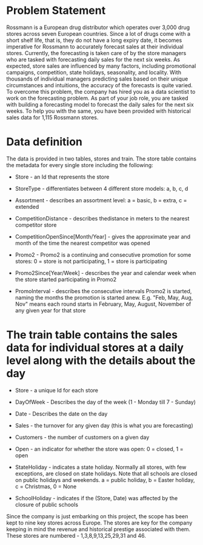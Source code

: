 # Problem Statement
Rossmann is a European drug distributor which operates over 3,000 drug stores across seven European countries. Since a lot of drugs come with a short shelf life, that is, they do not have a long expiry date, it becomes imperative for Rossmann to accurately forecast sales at their individual stores. Currently, the forecasting is taken care of by the store managers who are tasked with forecasting daily sales for the next six weeks. 
As expected, store sales are influenced by many factors, including promotional campaigns, competition, state holidays, seasonality, and locality.
With thousands of individual managers predicting sales based on their unique circumstances and intuitions, the accuracy of the forecasts is quite varied. To overcome this problem, the company has hired you as a data scientist to work on the forecasting problem. As part of your job role, you are tasked with building a forecasting model to forecast the daily sales for the next six weeks. To help you with the same, you have been provided with historical sales data for 1,115 Rossmann stores.


# Data definition
 
The data is provided in two tables, stores and train. The store table contains the metadata for every single store including the following:

- Store - an Id that represents the store

- StoreType - differentiates between 4 different store models: a, b, c, d

- Assortment - describes an assortment level: a = basic, b = extra, c = extended

- CompetitionDistance - describes thedistance in meters to the nearest competitor store

- CompetitionOpenSince[Month/Year] - gives the approximate year and month of the time the nearest competitor was opened

- Promo2 - Promo2 is a continuing and consecutive promotion for some stores: 0 = store is not participating, 1 = store is participating

- Promo2Since[Year/Week] - describes the year and calendar week when the store started participating in Promo2

- PromoInterval - describes the consecutive intervals Promo2 is started, naming the months the promotion is started anew. E.g. "Feb, May, Aug, Nov" means each round starts in February, May, August, November of any given year for that store

# The train table contains the sales data for individual stores at a daily level along with the details about the day

- Store - a unique Id for each store

- DayOfWeek - Describes the day of the week (1 - Monday till 7 - Sunday)

- Date - Describes the date on the day

- Sales - the turnover for any given day (this is what you are forecasting)

- Customers - the number of customers on a given day

- Open - an indicator for whether the store was open: 0 = closed, 1 = open

- StateHoliday - indicates a state holiday. Normally all stores, with few exceptions, are closed on state holidays. Note that all schools are closed on public holidays and weekends. a = public holiday, b = Easter holiday, c = Christmas, 0 = None

- SchoolHoliday - indicates if the (Store, Date) was affected by the closure of public schools

Since the company is just embarking on this project, the scope has been kept to nine key stores across Europe. The stores are key for the company keeping in mind the revenue and historical prestige associated with them. These stores are numbered - 1,3,8,9,13,25,29,31 and 46.
